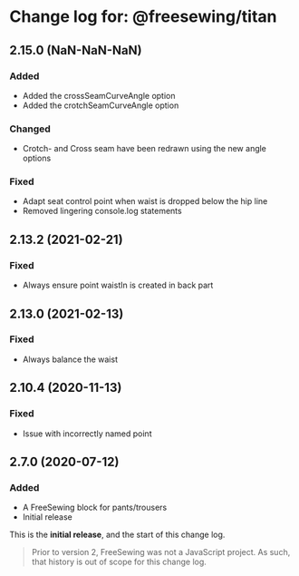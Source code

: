 # Change log for: @freesewing/titan


## 2.15.0 (NaN-NaN-NaN)

### Added

 - Added the crossSeamCurveAngle option
 - Added the crotchSeamCurveAngle option

### Changed

 - Crotch- and Cross seam have been redrawn using the new angle options

### Fixed

 - Adapt seat control point when waist is dropped below the hip line
 - Removed lingering console.log statements

## 2.13.2 (2021-02-21)

### Fixed

 - Always ensure point waistIn is created in back part

## 2.13.0 (2021-02-13)

### Fixed

 - Always balance the waist

## 2.10.4 (2020-11-13)

### Fixed

 - Issue with incorrectly named point

## 2.7.0 (2020-07-12)

### Added

 - A FreeSewing block for pants/trousers
 - Initial release


This is the **initial release**, and the start of this change log.

> Prior to version 2, FreeSewing was not a JavaScript project.
> As such, that history is out of scope for this change log.

